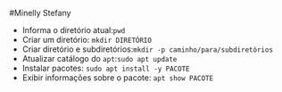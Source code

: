 #Minelly Stefany
- Informa o diretório atual:`pwd`
- Criar um diretório: `mkdir DIRETÓRIO`
- Criar diretório e subdiretórios:`mkdir -p caminho/para/subdiretórios`
- Atualizar catálogo do `apt`:`sudo apt update`
- Instalar pacotes: `sudo apt install -y PACOTE`
- Exibir informações sobre o pacote: `apt show PACOTE`

